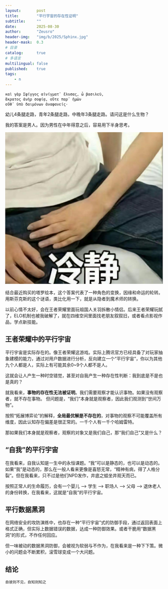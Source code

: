 ```yaml
---
layout:       post
title:        "平行宇宙的存在性证明"
subtitle:     ""
date:         2025-08-30
author:       "Zeusro"
header-img:   "img/b/2025/Sphinx.jpg"
header-mask:  0.3
# 目录
catalog:      true
# 多语言
multilingual: false
published:    true
tags:
    - n
---
```


```poem
καὶ γὰρ Σφίγγος αἰνίγματ᾽ ἔλυσας, ὦ βασιλεῦ,
ἄκρατος ἀνὴρ σοφίᾳ, οὔτε παρ᾽ ἡμῶν
οὔθ᾽ ὑπὸ δαιμόνων ἀναφανείς·
```

幼儿4条腿走路，青年2条腿走路，中晚年3条腿走路。请问这是什么生物？

我的答案是男人。因为男性在中年得意之后，容易用下半身思考。

![image](img/p/cold.png)

结合最近购买的塔罗绘本，这个答案代表了一种角色的变换，因缘和命运的轮转。
用斯芬克斯的这个谜语，类比化用一下，就是从隐者到魔术师的转换。

以前心情不太好，会在王者荣耀里面玩祖国人关羽拆散小情侣。后来王者荣耀玩腻了，ELO机制也被我破解了，就在四维空间里面找老朋友叙叙旧，或者看点影视作品，学点新技能。

## 王者荣耀中的平行宇宙

平行宇宙是实际存在的。像王者荣耀这游戏。实际上腾讯官方已经具备了对玩家抽象建模的能力，通过对用户数据进行分析，反向建立一个“平行宇宙”，你以为其他九个人都是人，实际上有可能其余0~9个人都不是人。

这就会让人产生一种时空错觉，甚至对自我产生一种存在性判断：我到底是不是也是真的？

就我看来，**事物的存在性无法被证明**。我们需要观察才能认识事物。如果没有观察者，就不存在事物。
但问题是，“我们”本身就是观察者，因此我们观测到“世间万物”。

按照“拓展博弈论”的解释，**全局最优解是不存在的**，对事物的观察不可能覆盖所有维度，因此认知存在偏差是很正常的。一千个人有一千个哈姆雷特。

那如果我们本身就是观察者，观察的对象又是我们自己，那“我们自己”又是什么？

## “自我”的平行宇宙

在我看来，自我认知是一生中的永恒课题。“我”可以是静态的，也可以是动态的。如果“我”是动态的，那么在一般人看来更像是喜怒无常，“精神有病，得了人格分裂”。但在我看来，只不过是他们NPD发作，井底之蛙坐井观天而已。

按照正常人的生命履历，会有一个婴儿 --> 学生 --> 职场人 --> 父母 --> 退休老人 的身份转换，在我看来，这就是“自我”的平行宇宙。

## 平行数据黑洞

在网络安全的攻防演练中，也存在一种“平行宇宙”式的防御手段，通过返回表面上格式正确，但实际上数据错误的数据，达成一种防御效果。或者干脆用“数据黑洞”的形式，不作任何回应。

但一味被动的数据黑洞防御，会被视为软弱与不作为，在我看来是一种下下策。微小的问题会不断累积，滚雪球变成一个大问题。

## 结论

    自彼则不见，自知则知之